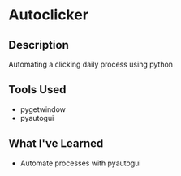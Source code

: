 # Autoclicker 

## Description

Automating a clicking daily process using python 

## Tools Used

- pygetwindow
- pyautogui

## What I've Learned 
- Automate processes with pyautogui 
